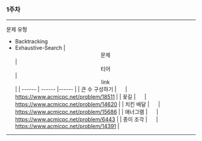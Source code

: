 ### 1주차 
---
문제 유형 
- Backtracking
- Exhaustive-Search
| <center>문제</center> | <center>티어</center> | <center>link</center> |
| ------ | ------ |------ |
| 큰 수 구성하기 | <img src="https://d2gd6pc034wcta.cloudfront.net/tier/6.svg" width="16px;"> | https://www.acmicpc.net/problem/18511 |
| 꽃길 | <img src="https://d2gd6pc034wcta.cloudfront.net/tier/9.svg" width="16px;"> | https://www.acmicpc.net/problem/14620 |
| 치킨 배달 | <img src="https://d2gd6pc034wcta.cloudfront.net/tier/11.svg" width="16px;"> | https://www.acmicpc.net/problem/15686 |
| 애너그램 | <img src="https://d2gd6pc034wcta.cloudfront.net/tier/13.svg" width="16px;"> | https://www.acmicpc.net/problem/6443 |
| 종이 조각 | <img src="https://d2gd6pc034wcta.cloudfront.net/tier/13.svg" width="16px;"> | https://www.acmicpc.net/problem/14391 |
---
